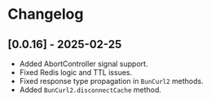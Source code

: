 # Changelog

## [0.0.16] - 2025-02-25
- Added AbortController signal support.
- Fixed Redis logic and TTL issues.
- Fixed response type propagation in `BunCurl2` methods.
- Added `BunCurl2.disconnectCache` method.